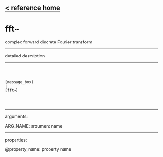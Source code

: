 [< reference home](ceammc_lib.html)
---

# fft~


complex forward discrete Fourier transform

---

detailed description
<br>


---


```



[message_box(                                 
|
[fft~]


            
```

---
arguments:

ARG_NAME: argument name<br>

---
properties:

@property_name: property name<br>

